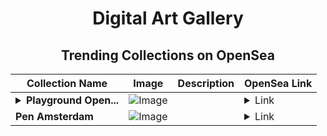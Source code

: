 <div align="center">

# Digital Art Gallery

## Trending Collections on OpenSea

| Collection Name                       | Image                                                                                     | Description                       | OpenSea Link                                                                                          |
|---------------------------------------|-------------------------------------------------------------------------------------------|-----------------------------------|--------------------------------------------------------------------------------------------------------|
| **<details><summary>Playground Open...</summary>Playground Open Ticketing Ecosystem Event 11404</details>** | ![Image](https://i.seadn.io/s/raw/files/ad4b567b5e819f5eb9dc8588aeb6896f.png?w=500&auto=format?w=200&auto=format) |  | <details><summary>Link</summary>[Playground Open Ticketing Ecosystem Event 11404](https://opensea.io/collection/playground-open-ticketing-ecosystem-event-11404)</details> |
| **Pen Amsterdam** | ![Image](https://i.seadn.io/s/raw/files/68c5b75e91f6a7bd6c0324faf8d99963.jpg?w=500&auto=format?w=200&auto=format) |  | <details><summary>Link</summary>[Pen Amsterdam](https://opensea.io/collection/pen-amsterdam)</details> |

</div>